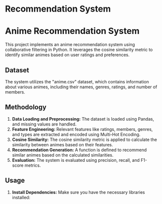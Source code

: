 # Recommendation System
# Anime Recommendation System

This project implements an anime recommendation system using collaborative filtering in Python. It leverages the cosine similarity metric to identify similar animes based on user ratings and preferences.

## Dataset

The system utilizes the "anime.csv" dataset, which contains information about various animes, including their names, genres, ratings, and number of members.

## Methodology

1. **Data Loading and Preprocessing:** The dataset is loaded using Pandas, and missing values are handled.
2. **Feature Engineering:** Relevant features like ratings, members, genres, and types are extracted and encoded using Multi-Hot Encoding.
3. **Cosine Similarity:** The cosine similarity metric is applied to calculate the similarity between animes based on their features.
4. **Recommendation Generation:** A function is defined to recommend similar animes based on the calculated similarities.
5. **Evaluation:** The system is evaluated using precision, recall, and F1-score metrics.

## Usage

1. **Install Dependencies:** Make sure you have the necessary libraries installed:
